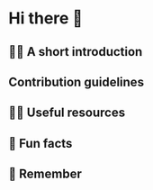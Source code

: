 # Hi there 👋
## 🙋‍♀️ A short introduction 
## Contribution guidelines

## 👩‍💻 Useful resources 
## 🍿 Fun facts 
## 🧙 Remember 

